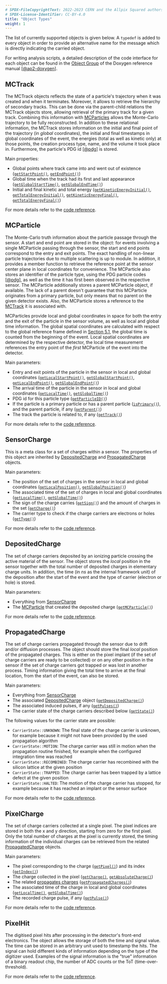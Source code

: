 ```yaml
---
# SPDX-FileCopyrightText: 2022-2023 CERN and the Allpix Squared authors
# SPDX-License-Identifier: CC-BY-4.0
title: "Object Types"
weight: 1
---
```


The list of currently supported objects is given below. A `typedef` is added to every object in order to provide an
alternative name for the message which is directly indicating the carried object.

For writing analysis scripts, a detailed description of the code interface for each object can be found in the
[Object Group](https://allpix-squared.docs.cern.ch/reference/group__Objects.html) of the Doxygen reference manual
\[[@ap2-doxygen]\].

## MCTrack

The MCTrack objects reflects the state of a particle's trajectory when it was created and when it terminates. Moreover, it
allows to retrieve the hierarchy of secondary tracks. This can be done via the parent-child relations the MCTrack objects
store, allowing retrieval of the primary track for a given track. Combining this information with [MCParticles](#mcparticle)
allows the Monte-Carlo trajectory to be fully reconstructed. In addition to these relational information, the MCTrack stores
information on the initial and final point of the trajectory (in *global* coordinates), the initial and final timestamps in
global coordinates of the event, the energies (total as well as kinetic only) at those points, the creation process type,
name, and the volume it took place in. Furthermore, the particle's PDG id \[[@pdg]\] is stored.

Main properties:
- Global points where track came into and went out of existence
  ([`getStartPoint()`](https://allpix-squared.docs.cern.ch/reference/classallpix_1_1MCTrack.html#a1bddb8af8c3f64067bf8767c5a435117),
   [`getEndPoint()`](https://allpix-squared.docs.cern.ch/reference/classallpix_1_1MCTrack.html#a1ae55b27c872c7adfa6fd890f2f83195))
- Global time when the track had its first and last appearance
  ([`getGlobalStartTime()`](https://allpix-squared.docs.cern.ch/reference/classallpix_1_1MCTrack.html#a913166027c8a2dec9ffba22361b289f1),
   [`getGlobalEndTime()`](https://allpix-squared.docs.cern.ch/reference/classallpix_1_1MCTrack.html#a01377a4a6f447bc85b92e306da5989c3))
- Initial and final kinetic and total energy
  ([`getKineticEnergyInitial()`](https://allpix-squared.docs.cern.ch/reference/classallpix_1_1MCTrack.html#a9998511439c665d777d65779f9f9dcdf),
   [`getTotalEnergyInitial()`](https://allpix-squared.docs.cern.ch/reference/classallpix_1_1MCTrack.html#a25c481bd56d0c2ab8ba15c4292c8ecc7),
   [`getKineticEnergyFinal()`](https://allpix-squared.docs.cern.ch/reference/classallpix_1_1MCTrack.html#a40419d59795984f813e0611205af6740),
   [`getTotalEnergyFinal()`](https://allpix-squared.docs.cern.ch/reference/classallpix_1_1MCTrack.html#adfb09b0a238968fb728a3668d67f739e))

For more details refer to the [code reference](https://allpix-squared.docs.cern.ch/reference/classallpix_1_1MCTrack.html).

## MCParticle

The Monte-Carlo truth information about the particle passage through the sensor. A start and end point are stored in the
object: for events involving a single MCParticle passing through the sensor, the start and end points correspond to the entry
and exit points. The exact handling of non-linear particle trajectories due to multiple scattering is up to module. In
addition, it provides a member function to retrieve the reference point at the sensor center plane in local coordinates for
convenience. The MCParticle also stores an identifier of the particle type, using the PDG particle codes \[[@pdg]\], as well
as the time it has first been observed in the respective sensor. The MCParticle additionally stores a parent MCParticle
object, if available. The lack of a parent doesn't guarantee that this MCParticle originates from a primary particle, but
only means that no parent on the given detector exists. Also, the MCParticle stores a reference to the [MCTrack](#mctrack) it
is associated with.

MCParticles provide local and global coordinates in space for both the entry and the exit of the particle in the sensor
volume, as well as local and global time information. The global spatial coordinates are calculated with respect to the
global reference frame defined in [Section 5.1](../05_geometry_detectors/01_geometry.md#coordinate-systems), the global time
is counted from the beginning of the event. Local spatial coordinates are determined by the respective detector, the local
time measurement references the entry point of the *first* MCParticle of the event into the detector.

Main parameters:
- Entry and exit points of the particle in the sensor in local and global coordinates
  ([`getLocalStartPoint()`](https://allpix-squared.docs.cern.ch/reference/classallpix_1_1MCParticle.html#a3ab0b177b8b64535057d98bd3238cae3),
   [`getGlobalStartPoint()`](https://allpix-squared.docs.cern.ch/reference/classallpix_1_1MCParticle.html#a2f6a661fe23e0fcc102af99fe044db5a),
   [`getLocalEndPoint()`](https://allpix-squared.docs.cern.ch/reference/classallpix_1_1MCParticle.html#a7bf3fe84684c26be72cdf2442b986fe8),
   [`getGlobalEndPoint()`](https://allpix-squared.docs.cern.ch/reference/classallpix_1_1MCParticle.html#a1529985658a12ea1c26bed764dec001d))
- The arrival time of the particle in the sensor in local and global coordinates
  ([`getLocalTime()`](https://allpix-squared.docs.cern.ch/reference/classallpix_1_1MCParticle.html#a354c07df3e02198e7b2a6d856765d2c5),
   [`getGlobalTime()`](https://allpix-squared.docs.cern.ch/reference/classallpix_1_1MCParticle.html#ac50facfceaf33ebdc7199085ec3549f7))
- PDG id for this particle type
  ([`getParticleID()`](https://allpix-squared.docs.cern.ch/reference/classallpix_1_1MCParticle.html#a940f894b9773e58eed588acd85712bd4))
- If the particle is a primary particle or has a parent particle
  ([`isPrimary()`](https://allpix-squared.docs.cern.ch/reference/classallpix_1_1MCParticle.html#a7cc9e9f4ace629928a34c5e3f72d5efa)),
  and the parent particle, if any
  ([`getParent()`](https://allpix-squared.docs.cern.ch/reference/classallpix_1_1MCParticle.html#a8985cb34f41e91cf6f193ac72b9f0ed3))
- The track the particle is related to, if any
  ([`getTrack()`](https://allpix-squared.docs.cern.ch/reference/classallpix_1_1MCParticle.html#a997b124cb9020557ffb8bf18620eb970))

For more details refer to the [code reference](https://allpix-squared.docs.cern.ch/reference/classallpix_1_1MCParticle.html).

## SensorCharge

This is a meta class for a set of charges within a sensor. The properties of this object are inherited by
[DepositedCharge](#depositedcharge) and [PropagatedCharge](#propagatedcharge) objects.

Main parameters:
- The position of the set of charges in the sensor in local and global coordinates
  ([`getLocalPosition()`](https://allpix-squared.docs.cern.ch/reference/classallpix_1_1MCParticle.html#a3ab0b177b8b64535057d98bd3238cae3),
   [`getGlobalPosition()`](https://allpix-squared.docs.cern.ch/reference/classallpix_1_1SensorCharge.html#adcf461c7b657982725c8abad6ff74ac4))
- The associated time of the set of charges in local and global coordinates
  ([`getLocalTime()`](https://allpix-squared.docs.cern.ch/reference/classallpix_1_1SensorCharge.html#a365ea8e1f752290ffba385a5fdd0d52d),
   [`getGlobalTime()`](https://allpix-squared.docs.cern.ch/reference/classallpix_1_1SensorCharge.html#ad42d8e19a3e01bf9204d002ec9370018))
- The sign of the charge carries
  ([`getSign()`](https://allpix-squared.docs.cern.ch/reference/classallpix_1_1SensorCharge.html#a70e90b3397690567c5e5e98b441108d6))
  and the amount of charges in the set
  ([`getCharge()`](https://allpix-squared.docs.cern.ch/reference/classallpix_1_1SensorCharge.html#adab95a4c287dc8b3ae106e07a22214f6))
- The carrier type to check if the charge carriers are electrons or holes
  ([`getType()`](https://allpix-squared.docs.cern.ch/reference/classallpix_1_1SensorCharge.html#a903e762bc987c43fe1e8128f400e4ea3))

For more details refer to the [code reference](https://allpix-squared.docs.cern.ch/reference/classallpix_1_1SensorCharge.html).

## DepositedCharge

The set of charge carriers deposited by an ionizing particle crossing the active material of the sensor. The object stores
the *local* position in the sensor together with the total number of deposited charges in elementary charge units. In
addition, the time (in *ns* as the internal framework unit) of the deposition after the start of the event and the type of
carrier (electron or hole) is stored.

Main parameters:
- Everything from [SensorCharge](#sensorcharge)
- The [MCParticle](#mcparticle) that created the deposited charge
  ([`getMCParticle()`](https://allpix-squared.docs.cern.ch/reference/classallpix_1_1DepositedCharge.html#a371c2f081846e00b6ea5aaaba049dbb7))

For more details refer to the [code reference](https://allpix-squared.docs.cern.ch/reference/classallpix_1_1DepositedCharge.html).

## PropagatedCharge

The set of charge carriers propagated through the sensor due to drift and/or diffusion processes. The object should store the
final *local* position of the propagated charges. This is either on the pixel implant (if the set of charge carriers are
ready to be collected) or on any other position in the sensor if the set of charge carriers got trapped or was lost in
another process. Timing information giving the total time to arrive at the final location, from the start of the event, can
also be stored.

Main parameters:
- Everything from [SensorCharge](#sensorcharge)
- The associated [DepositedCharge](#depositedcharge) object
  ([`getDepositedCharge()`](https://allpix-squared.docs.cern.ch/reference/classallpix_1_1PropagatedCharge.html#a2faa699e53a1809e645d0556ce924345))
- The associated induced pulses, if any
  ([`getPulses()`](https://allpix-squared.docs.cern.ch/reference/classallpix_1_1PropagatedCharge.html#a6dfb809cfda7bab0893292c4861e85d3))
- The carrier state of the charge carriers described below
  ([`getState()`](https://allpix-squared.docs.cern.ch/reference/classallpix_1_1PropagatedCharge.html#ac14ea433405562d18a6113948707552f))

The following values for the carrier state are possible:
- `CarrierState::UNKNOWN`:
  The final state of the charge carrier is unknown, for example because it might not have been provided by the used
  propagation algorithm
- `CarrierState::MOTION`:
  The charge carrier was still in motion when the propagation routine finished, for example when the configured integration
  time was reached
- `CarrierState::RECOMBINED`:
  The charge carrier has recombined with the silicon lattice at the given position
- `CarrierState::TRAPPED`:
  The charge carrier has been trapped by a lattice defect at the given position
- `CarrierState::HALTED`:
  The motion of the charge carrier has stopped, for example because it has reached an implant or the sensor surface

For more details refer to the [code reference](https://allpix-squared.docs.cern.ch/reference/classallpix_1_1PropagatedCharge.html).

## PixelCharge

The set of charge carriers collected at a single pixel. The pixel indices are stored in both the x and y direction, starting
from zero for the first pixel. Only the total number of charges at the pixel is currently stored, the timing information of
the individual charges can be retrieved from the related [PropagatedCharge](#propagatedcharge) objects.

Main parameters:
- The pixel corresponding to the charge
  ([`getPixel()`](https://allpix-squared.docs.cern.ch/reference/classallpix_1_1PixelCharge.html#ab511f3005b3893a0496a8f1623ddde1f))
  and its index
  ([`getIndex()`](https://allpix-squared.docs.cern.ch/reference/classallpix_1_1PixelCharge.html#a8c24718e64e7e49a84893a1b60b04696))
- The charge collected in the pixel
  ([`getCharge()`](https://allpix-squared.docs.cern.ch/reference/classallpix_1_1PixelCharge.html#a3aaf82b5ca4439c17614536ff668d569),
   [`getAbsoluteCharge()`](https://allpix-squared.docs.cern.ch/reference/classallpix_1_1PixelCharge.html#af767e1d8b8672c5628093a1491f83da5))
- The related [propagates charges](#propagatedcharge)
  ([`getPropagatedCharges()`](https://allpix-squared.docs.cern.ch/reference/classallpix_1_1PixelCharge.html#af7edef4aaa932efb3552939a912e3751))
- The associated time of the charge in local and global coordinates
  ([`getLocalTime()`](https://allpix-squared.docs.cern.ch/reference/classallpix_1_1PixelCharge.html#adbfb1bceab6b1f5fcc9d2761689c1565),
   [`getGlobalTime()`](https://allpix-squared.docs.cern.ch/reference/classallpix_1_1PixelCharge.html#a14db92143cf86e53ecd1e17fae6b797c))
- The recorded charge pulse, if any
  ([`getPulse()`](https://allpix-squared.docs.cern.ch/reference/classallpix_1_1PixelCharge.html#a49f7cf79b556b7744fc9234c7252be4c))

For more details refer to the [code reference](https://allpix-squared.docs.cern.ch/reference/classallpix_1_1PixelCharge.html).

## PixelHit

The digitised pixel hits after processing in the detector's front-end electronics. The object allows the storage of both the
time and signal value. The time can be stored in an arbitrary unit used to timestamp the hits. The signal can hold different
kinds of information depending on the type of the digitizer used. Examples of the signal information is the "true"
information of a binary readout chip, the number of ADC counts or the ToT (time-over-threshold).

For more details refer to the [code reference](https://allpix-squared.docs.cern.ch/reference/classallpix_1_1PixelHit.html).


[@pdg]: http://hepdata.cedar.ac.uk/lbl/2016/reviews/rpp2016-rev-monte-carlo-numbering.pdf
[@ap2-doxygen]: https://allpix-squared.docs.cern.ch/reference/
